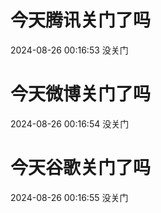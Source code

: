 # 今天腾讯关门了吗

2024-08-26 00:16:53 没关门

# 今天微博关门了吗

2024-08-26 00:16:54 没关门

# 今天谷歌关门了吗

2024-08-26 00:16:55 没关门

